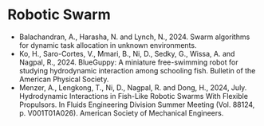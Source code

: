 # Robotic Swarm

* Balachandran, A., Harasha, N. and Lynch, N., 2024. Swarm algorithms for dynamic task allocation in unknown environments.
* Ko, H., Saro-Cortes, V., Mmari, B., Ni, D., Sedky, G., Wissa, A. and Nagpal, R., 2024. BlueGuppy: A miniature free-swimming robot for studying hydrodynamic interaction among schooling fish. Bulletin of the American Physical Society.
* Menzer, A., Lengkong, T., Ni, D., Nagpal, R. and Dong, H., 2024, July. Hydrodynamic Interactions in Fish-Like Robotic Swarms With Flexible Propulsors. In Fluids Engineering Division Summer Meeting (Vol. 88124, p. V001T01A026). American Society of Mechanical Engineers.
